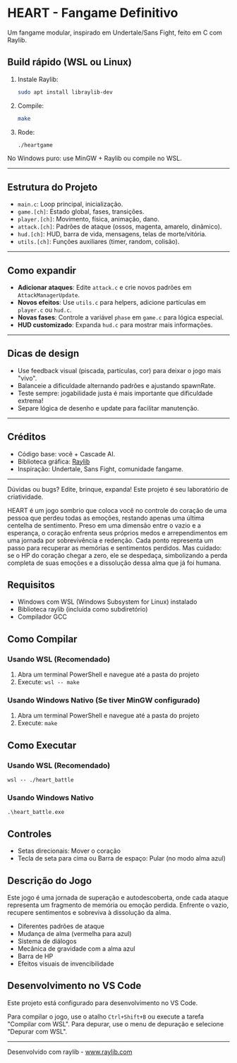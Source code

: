 # HEART - Fangame Definitivo

Um fangame modular, inspirado em Undertale/Sans Fight, feito em C com Raylib.

## Build rápido (WSL ou Linux)

1. Instale Raylib:
   ```sh
   sudo apt install libraylib-dev
   ```
2. Compile:
   ```sh
   make
   ```
3. Rode:
   ```sh
   ./heartgame
   ```

No Windows puro: use MinGW + Raylib ou compile no WSL.

---

## Estrutura do Projeto
- `main.c`: Loop principal, inicialização.
- `game.[ch]`: Estado global, fases, transições.
- `player.[ch]`: Movimento, física, animação, dano.
- `attack.[ch]`: Padrões de ataque (ossos, magenta, amarelo, dinâmico).
- `hud.[ch]`: HUD, barra de vida, mensagens, telas de morte/vitória.
- `utils.[ch]`: Funções auxiliares (timer, random, colisão).

---

## Como expandir
- **Adicionar ataques**: Edite `attack.c` e crie novos padrões em `AttackManagerUpdate`.
- **Novos efeitos**: Use `utils.c` para helpers, adicione partículas em `player.c` ou `hud.c`.
- **Novas fases**: Controle a variável `phase` em `game.c` para lógica especial.
- **HUD customizado**: Expanda `hud.c` para mostrar mais informações.

---

## Dicas de design
- Use feedback visual (piscada, partículas, cor) para deixar o jogo mais "vivo".
- Balanceie a dificuldade alternando padrões e ajustando spawnRate.
- Teste sempre: jogabilidade justa é mais importante que dificuldade extrema!
- Separe lógica de desenho e update para facilitar manutenção.

---

## Créditos
- Código base: você + Cascade AI.
- Biblioteca gráfica: [Raylib](https://www.raylib.com/)
- Inspiração: Undertale, Sans Fight, comunidade fangame.

---

Dúvidas ou bugs? Edite, brinque, expanda! Este projeto é seu laboratório de criatividade.


HEART é um jogo sombrio que coloca você no controle do coração de uma pessoa que perdeu todas as emoções, restando apenas uma última centelha de sentimento. Preso em uma dimensão entre o vazio e a esperança, o coração enfrenta seus próprios medos e arrependimentos em uma jornada por sobrevivência e redenção. Cada ponto representa um passo para recuperar as memórias e sentimentos perdidos. Mas cuidado: se o HP do coração chegar a zero, ele se despedaça, simbolizando a perda completa de suas emoções e a dissolução dessa alma que já foi humana.

## Requisitos

- Windows com WSL (Windows Subsystem for Linux) instalado
- Biblioteca raylib (incluída como subdiretório)
- Compilador GCC

## Como Compilar

### Usando WSL (Recomendado)

1. Abra um terminal PowerShell e navegue até a pasta do projeto
2. Execute: `wsl -- make`

### Usando Windows Nativo (Se tiver MinGW configurado)

1. Abra um terminal PowerShell e navegue até a pasta do projeto
2. Execute: `make`

## Como Executar

### Usando WSL (Recomendado)

```
wsl -- ./heart_battle
```

### Usando Windows Nativo

```
.\heart_battle.exe
```

## Controles

- Setas direcionais: Mover o coração
- Tecla de seta para cima ou Barra de espaço: Pular (no modo alma azul)

## Descrição do Jogo

Este jogo é uma jornada de superação e autodescoberta, onde cada ataque representa um fragmento de memória ou emoção perdida. Enfrente o vazio, recupere sentimentos e sobreviva à dissolução da alma.

- Diferentes padrões de ataque
- Mudança de alma (vermelha para azul)
- Sistema de diálogos
- Mecânica de gravidade com a alma azul
- Barra de HP
- Efeitos visuais de invencibilidade

## Desenvolvimento no VS Code

Este projeto está configurado para desenvolvimento no VS Code. 

Para compilar o jogo, use o atalho `Ctrl+Shift+B` ou execute a tarefa "Compilar com WSL".
Para depurar, use o menu de depuração e selecione "Depurar com WSL".

---

Desenvolvido com raylib - www.raylib.com